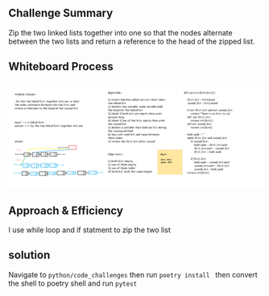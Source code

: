 ## Challenge Summary
Zip the two linked lists together into one so that the nodes alternate between the two lists and return a reference to the head of the zipped list.

## Whiteboard Process
![zip_lists](zip_lists.png)

## Approach & Efficiency
I use while loop and if statment to zip the two list

## solution
Navigate to `python/code_challenges` then run `poetry install ` then convert the shell to poetry shell and run `pytest`



